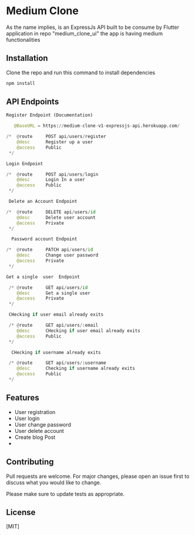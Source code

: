 # Medium Clone

As the name implies, is an ExpressJs API built to be consume by Flutter application in repo "medium_clone_ui" the app is having medium functionalities

## Installation

Clone the repo and run this command to install dependencies

```bash
npm install
```

## API Endpoints

```python
Register Endpoint (Documentation)

   @BaseURL = https://medium-clone-v1-expressjs-api.herokuapp.com/

/*  @route     POST api/users/register
    @desc      Register up a user
    @access    Public
 */

Login Endpoint

/*  @route     POST api/users/login
    @desc      Login In a user
    @access    Public
 */

 Delete an Account Endpoint

/*  @route     DELETE api/users/id
    @desc      Delete user account
    @access    Private
 */

  Password account Endpoint

/*  @route     PATCH api/users/id
    @desc      Change user password
    @access    Private
 */

Get a single  user  Endpoint

 /* @route     GET api/users/id
    @desc      Get a single user 
    @access    Private
 */

 CHecking if user email already exits

 /* @route     GET api/users/:email
    @desc      CHecking if user email already exits
    @access    Public
 */

  CHecking if username already exits

 /* @route     GET api/users/:username
    @desc      Checking if username already exits
    @access    Public
 */

```

## Features
+ User registration
+ User login
+ User change password
+ User delete account
+ Create blog Post
+ 

## Contributing
Pull requests are welcome. For major changes, please open an issue first to discuss what you would like to change.

Please make sure to update tests as appropriate.

## License
[MIT]